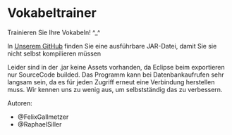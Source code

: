 # Vokabeltrainer
Trainieren Sie Ihre Vokabeln! ^_^

In [Unserem GitHub](https://github.com/tfoverflow/Vokabeltrainer) finden Sie eine ausführbare JAR-Datei, damit Sie sie nicht selbst kompilieren müssen

Leider sind in der .jar keine Assets vorhanden, da Eclipse beim exportieren nur SourceCode builded.
Das Programm kann bei Datenbankaufrufen sehr langsam sein, da es für jeden Zugriff erneut eine Verbindung herstellen muss.
Wir kennen uns zu wenig aus, um selbstständig das zu verbessern.

Autoren:
- @FelixGallmetzer
- @RaphaelSiller
